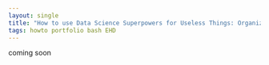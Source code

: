 ```yaml
---
layout: single
title: "How to use Data Science Superpowers for Useless Things: Organizing Ancient Projects Pt 3"
tags: howto portfolio bash EHD
---
```




coming soon
